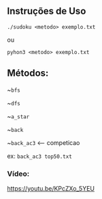 ## Instruções de Uso

`./sudoku <metodo> exemplo.txt`

ou

`pyhon3 <metodo> exemplo.txt`


## Métodos:

~`bfs`

~`dfs`

~`a_star`

~`back`

~`back_ac3`  <-- competicao

ex: `back_ac3 top50.txt`


### Vídeo:
https://youtu.be/KPcZXo_5YEU 


